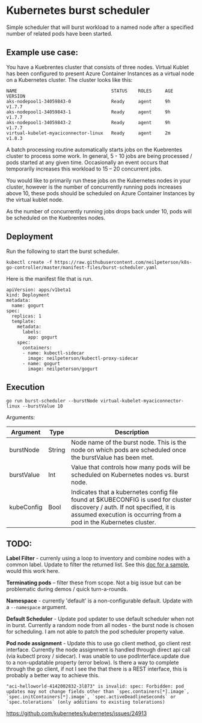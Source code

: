 # Kubernetes burst scheduler

Simple scheduler that will burst workload to a named node after a specified number of related pods have been started.

## Example use case:

You have a Kuebrentes cluster that consists of three nodes. Virtual Kublet has been configured to present Azure Container Instances as a virtual node on a Kubernetes cluster. The cluster looks like this:

```
NAME                                   STATUS    ROLES     AGE       VERSION
aks-nodepool1-34059843-0               Ready     agent     9h        v1.7.7
aks-nodepool1-34059843-1               Ready     agent     9h        v1.7.7
aks-nodepool1-34059843-2               Ready     agent     9h        v1.7.7
virtual-kubelet-myaciconnector-linux   Ready     agent     2m        v1.8.3
```

A batch processing routine automatically starts jobs on the Kuebrentes cluster to process some work. In general, 5  - 10 jobs are being processed / pods started at any given time. Occasionally an event occurs that temporarily increases this workload to 15 – 20 concurrent jobs. 

You would like to primarily run these jobs on the Kubernetes nodes in your cluster, however is the number of concurrently running pods increases above 10, these pods should be scheduled on Azure Container Instances by the virtual kublet node.

As the number of concurrently running jobs drops back under 10, pods will be scheduled on the Kuebrentes nodes.

## Deployment

Run the following to start the burst scheduler.

```
kubectl create -f https://raw.githubusercontent.com/neilpeterson/k8s-go-controller/master/manifest-files/burst-scheduler.yaml
```

Here is the manifest file that is run.

```
apiVersion: apps/v1beta1
kind: Deployment
metadata:
  name: gogurt
spec:
  replicas: 1
  template:
    metadata:
      labels:
        app: gogurt
    spec:
      containers:
      - name: kubectl-sidecar
        image: neilpeterson/kubectl-proxy-sidecar
      - name: gogurt
        image: neilpeterson/gogurt
```

## Execution

```
go run burst-scheduler --burstNode virtual-kubelet-myaciconnector-linux --burstValue 10
```

Arguments:

| Argument | Type | Description |
|---|---|---|
| burstNode | String | Node name of the burst node. This is the node on which pods are scheduled once the burstValue has been met. |
| burstValue | Int | Value that controls how many pods will be scheduled on Kubernetes nodes vs. burst node. |
| kubeConfig | Bool | Indicates that a kubernetes config file found at $KUBECONFIG is used for cluster discovery / auth. If not specified, it is assumed execution is occurring from a pod in the Kubernetes cluster. |

## TODO:

**Label Filter** - currenly using a loop to inventory and combine nodes with a common label. Update to filter the returned list. See this [doc for a sample](http://blog.kubernetes.io/2018/01/introducing-client-go-version-6.html), would this work here.

**Terminating pods** – filter these from scope. Not a big issue but can be problematic during demos / quick turn-a-rounds.

**Namespace** - currently 'default' is a non-configurable default. Update with a `--namespace` argument.

**Default Scheduler** - Update pod updater to use default scheduler when not in burst. Currently a random node from all nodes - the burst node is chosen for scheduling. I am not able to patch the pod scheduler property value.

**Pod node assignment** - Update this to use go client method, go client rest interface. Currently the node assignment is handled through direct api call (via kubectl proxy / sidecar). I was unable to use podInterface.update due to a non-updatable property (error below). Is there a way to complete through the go client, if not I see the that there is a REST interface, this is probably a better way to achieve this.

```
"aci-helloworld-4142002832-3l873" is invalid: spec: Forbidden: pod updates may not change fields other than `spec.containers[*].image`, `spec.initContainers[*].image`, `spec.activeDeadlineSeconds` or `spec.tolerations` (only additions to existing tolerations)
```

https://github.com/kubernetes/kubernetes/issues/24913